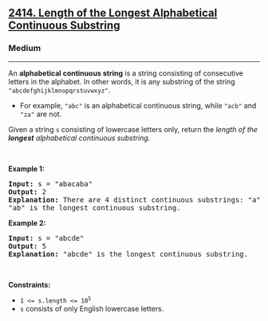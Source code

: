 <h2><a href="https://leetcode.com/problems/length-of-the-longest-alphabetical-continuous-substring/">2414. Length of the Longest Alphabetical Continuous Substring</a></h2><h3>Medium</h3><hr><div bis_skin_checked="1"><p>An <strong>alphabetical continuous string</strong> is a string consisting of consecutive letters in the alphabet. In other words, it is any substring of the string <code>"abcdefghijklmnopqrstuvwxyz"</code>.</p>

<ul>
	<li>For example, <code>"abc"</code> is an alphabetical continuous string, while <code>"acb"</code> and <code>"za"</code> are not.</li>
</ul>

<p>Given a string <code>s</code> consisting of lowercase letters only, return the <em>length of the <strong>longest</strong> alphabetical continuous substring.</em></p>

<p>&nbsp;</p>
<p><strong class="example">Example 1:</strong></p>

<pre><strong>Input:</strong> s = "abacaba"
<strong>Output:</strong> 2
<strong>Explanation:</strong> There are 4 distinct continuous substrings: "a", "b", "c" and "ab".
"ab" is the longest continuous substring.
</pre>

<p><strong class="example">Example 2:</strong></p>

<pre><strong>Input:</strong> s = "abcde"
<strong>Output:</strong> 5
<strong>Explanation:</strong> "abcde" is the longest continuous substring.
</pre>

<p>&nbsp;</p>
<p><strong>Constraints:</strong></p>

<ul>
	<li><code>1 &lt;= s.length &lt;= 10<sup>5</sup></code></li>
	<li><code>s</code> consists of only English lowercase letters.</li>
</ul>
</div>